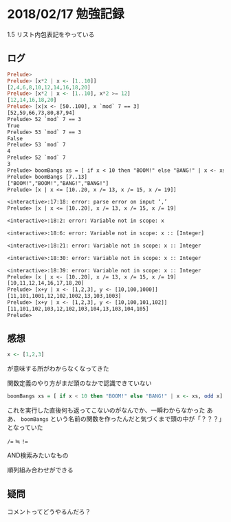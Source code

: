# 2018/02/17 勉強記録

1.5 リスト内包表記をやっている

## ログ

```haskell
Prelude>
Prelude> [x*2 | x <- [1..10]]
[2,4,6,8,10,12,14,16,18,20]
Prelude> [x*2 | x <- [1..10], x*2 >= 12]
[12,14,16,18,20]
Prelude> [x|x <- [50..100], x `mod` 7 == 3]
[52,59,66,73,80,87,94]
Prelude> 52 `mod` 7 == 3
True
Prelude> 53 `mod` 7 == 3
False
Prelude> 53 `mod` 7
4
Prelude> 52 `mod` 7
3
Prelude> boomBangs xs = [ if x < 10 then "BOOM!" else "BANG!" | x <- xs, odd x]
Prelude> boomBangs [7..13]
["BOOM!","BOOM!","BANG!","BANG!"]
Prelude> [x | x <= [10..20, x /= 13, x /= 15, x /= 19]]

<interactive>:17:18: error: parse error on input ‘,’
Prelude> [x | x <= [10..20], x /= 13, x /= 15, x /= 19]

<interactive>:18:2: error: Variable not in scope: x

<interactive>:18:6: error: Variable not in scope: x :: [Integer]

<interactive>:18:21: error: Variable not in scope: x :: Integer

<interactive>:18:30: error: Variable not in scope: x :: Integer

<interactive>:18:39: error: Variable not in scope: x :: Integer
Prelude> [x | x <- [10..20], x /= 13, x /= 15, x /= 19]
[10,11,12,14,16,17,18,20]
Prelude> [x+y | x <- [1,2,3], y <- [10,100,1000]]
[11,101,1001,12,102,1002,13,103,1003]
Prelude> [x+y | x <- [1,2,3], y <- [10,100,101,102]]
[11,101,102,103,12,102,103,104,13,103,104,105]
Prelude>
```

## 感想


```haskell
x <- [1,2,3]
```
が意味する所がわからなくなってきた

関数定義のやり方がまだ頭のなかで認識できていない

```haskell
boomBangs xs = [ if x < 10 then "BOOM!" else "BANG!" | x <- xs, odd x]
```

これを実行した直後何も返ってこないのがなんでか、一瞬わからなかった
ああ、 `boomBangs` という名前の関数を作ったんだと気づくまで頭の中が「？？？」となっていた

`/=` ≒ `!=`

AND検索みたいなもの

順列組み合わせができる

## 疑問
コメントってどうやるんだろ？
